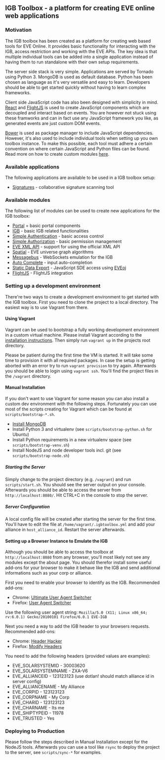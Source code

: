 ## IGB Toolbox - a platform for creating EVE online web applications

### Motivation

The IGB toolbox has been created as a platform for creating web based tools for EVE Online. It provides basic functionality for interacting with the IGB, access restriction and working with the EVE APIs. The key idea is that multiple individual tools can be added into a single application instead of having them to run standalone with their own setup requirements.

The server side stack is very simple. Applications are served by Tornado using Python 3. MongoDB is used as default database. Python has been chosen as language as it's very versatile and easy to learn. Developers should be able to get started quickly without having to learn complex frameworks.

Client side JavaScript code has also been designed with simplicity in mind. [React](http://reactjs.com/) and [FlightJS](http://flightjs.github.io/) is used to create JavaScript components which are decoupled and interact based on events. You are however not stuck using these framworks and can in fact use any JavaScript framework you like, as generated events are just custom DOM events.

[Bower](http://bower.io/) is used as package manager to include JavaScript dependencies. However, it's also used to include individual tools when setting up you own toolbox instance. To make this possible, each tool must adhere a certain convention on where certain JavaScript and Python files can be found. Read more on how to create custom modules [here](http://TODO).

### Available applications

The following applications are available to be used in a IGB toolbox setup:

* [Signatures](https://github.com/igbtoolbox/evesignatures) -  collaborative signature scanning tool

### Available modules

The following list of modules can be used to create new applications for the IGB toolbox:

* [Portal](https://github.com/igbtoolbox/eveportal) = basic portal components
* [IGB](https://github.com/igbtoolbox/eveigb) - basic IGB related functionalities
* [Simple Authentication](https://github.com/igbtoolbox/eveauthnsimple) - basic access control
* [Simple Authorization](https://github.com/igbtoolbox/eveauthzsimple) - basic permission management
* [EVE XML API](https://github.com/igbtoolbox/evexmlapi) - support for using the official XML API
* [Spatial](https://github.com/igbtoolbox/evespatial) -
EVE universe graph algorithms
* [Messagebus](https://github.com/igbtoolbox/evemessagebus) - WebSockets emulation for the IGB
* [Auto Complete](https://github.com/igbtoolbox/eveautocomplete) - input auto-completion
* [Static Data Export](https://github.com/igbtoolbox/evesde) - JavaScript SDE access using [EVEoj](http://eve-oj.xyjax.com/)
* [FlightJS](https://github.com/igbtoolbox/eveflightjs) - FlightJS integration


### Setting up a development environment

There're two ways to create a development environment to get started with the IGB toolbox. First you need to clone the project to a local directory. The easiest way is to use Vagrant from there.

#### Using Vagrant

Vagrant can be used to bootstrap a fully working development environment in a custom virtual machine. Please install Vagrant according to the [installation instructions](http://docs.vagrantup.com/v2/installation/index.html). Then simply run `vagrant up` in the projects root directory.

Please be patient during the first time the VM is started. It will take some time to provision it with all required packages. In case the setup is getting aborted with an error try to run `vagrant provision` to try again. Afterwards you should be able to login using `vagrant ssh`. You'll find the project files in the `/vagrant` directory.

#### Manual Installation

If you don't want to use Vagrant for some reason you can also install a custom dev environment with the following steps. Fortunately you can use most of the scripts creating for Vagrant which can be found at `scripts/bootstrap-*.sh`.

* [Install MongoDB](https://www.mongodb.org/)
* Install Python 3 and virtualenv (see `scripts/bootstrap-python.sh` for Ubuntu)
* Install Python requirements in a new virtualenv space (see `scripts/bootstrap-venv.sh`)
* Install NodeJS and node developer tools incl. git (see `scripts/bootstrap-node.sh`)

##### Starting the Server

Simply change to the project directory (e.g. `/vagrant`) and run `scripts/start.sh`. You should see the server output on your console. Afterwards you should be able to access the server from `http://localhost:8080/`. Hit CTRL+C in the console to stop the server.

##### Server Configuration

A local config file will be created after starting the server for the first time. You'll have to edit the file at `/home/vagrant/.igbtoolbox.yml` and add your alliance in `host_alliance_id`. Restart the server afterwards.

#### Setting up a Browser Instance to Emulate the IGB

Although you should be able to access the toolbox at `http://localhost:8080` from any browser, you'll most likely not see any modules except the about page. You should therefor install some useful add-ons for your browser to make it behave like the IGB and send additional informations such as your corp or alliance.

First you need to enable your browser to identify as the IGB. Recommended add-ons:

 * Chrome: [Ultimate User Agent Switcher](https://chrome.google.com/webstore/detail/ultimate-user-agent-switc/ljfpjnehmoiabkefmnjegmpdddgcdnpo?hl=en-US)
 * Firefox: [User Agent Switcher](http://chrispederick.com/work/user-agent-switcher/)

Use the following user agent string: `Mozilla/5.0 (X11; Linux x86_64; rv:6.0.1) Gecko/20100101 Firefox/6.0.1 EVE-IGB`

Next you need a way to add the IGB header to your browsers requests. Recommended add-ons:

 * Chrome: [Header Hacker](https://chrome.google.com/webstore/detail/header-hacker/phnffahgegfkcobeaapbenpmdnkifigc?hl=en-US)
 * Firefox: [Modify Headers](http://www.garethhunt.com/modifyheaders/)

You need to add the following headers (provided values are examples):
 * EVE_SOLARSYSTEMID - 30003620
 * EVE_SOLARSYSTEMNAME - ZXA-V6
 * EVE_ALLIANCEID - 123123123 (use dotlan! should match alliance id in server config)
 * EVE_ALLIANCENAME - My Alliance
 * EVE_CORPID - 123123123
 * EVE_CORPNAME - My Corp
 * EVE_CHARID - 123123123
 * EVE_CHARNAME	- Its me
 * EVE_SHIPTYPEID	- 11978
 * EVE_TRUSTED - Yes


### Deploying to Production

Please follow the steps described in Manual Installation except for the NodeJS tools. Afterwards you can use a tool like `rsync` to deploy the project to the server, see `scripts/sync-*` for examples.
